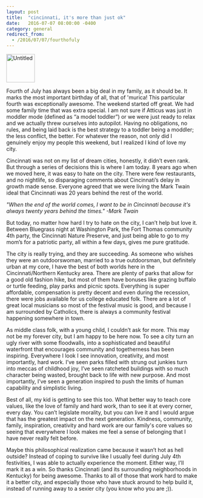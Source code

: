 ```yaml
---
layout: post
title:  "cincinnati, it's more than just ok"
date:   2016-07-07 08:00:00 -0400
category: general
redirect_from:
  - /2016/07/07/fourthofuly
---
```


<a data-flickr-embed="true"  href="https://www.flickr.com/photos/crimsonrhoads/27870284970/in/datetaken/" title="Untitled"><img src="https://c3.staticflickr.com/8/7364/27870284970_8cf7432221_s.jpg" width="75" height="75" alt="Untitled"></a><script async src="//embedr.flickr.com/assets/client-code.js" charset="utf-8"></script>

Fourth of July has always been a big deal in my family, as it should be. It marks the most important birthday of all, that of 'murica! This particular fourth was exceptionally awesome. The weekend started off great. We had some family time that was extra special. I am not sure if Atticus was just in moddler mode (defined as “a model toddler”) or we were just ready to relax and we actually threw ourselves into autopilot. Having no obligations, no rules, and being laid back is the best strategy to a toddler being a moddler; the less conflict, the better. For whatever the reason, not only did I genuinely enjoy my people this weekend, but I realized I kind of love my city.

Cincinnati was not on my list of dream cities, honestly, it didn’t even rank. But through a series of decisions this is where I am today. 8 years ago when we moved here, it was easy to hate on the city. There were few restaurants, and no nightlife, so disparaging comments about Cincinnati’s delay in growth made sense. Everyone agreed that we were living the Mark Twain ideal that Cincinnati was 20 years behind the rest of the world.

*"When the end of the world comes, I want to be in Cincinnati because it's always twenty years behind the times." -Mark Twain*

But today, no matter how hard I try to hate on the city, I can’t help but love it. Between Bluegrass night at Washington Park, the Fort Thomas community 4th party, the Cincinnati Nature Preserve, and just being able to go to my mom’s for a patriotic party, all within a few days, gives me pure gratitude.

The city is really trying, and they are succeeding. As someone who wishes they were an outdoorswoman, married to a true outdoorsman, but definitely urban at my core, I have the best of both worlds here in the Cincinnati/Northern Kentucky area. There are plenty of parks that allow for a good old fashion hike, but most of them have bonuses like grazing buffalo or turtle feeding, play parks and picnic spots. Everything is super affordable, compensation is pretty decent and even during the recession, there were jobs available for us college educated folk. There are a lot of great local musicians so most of the festival music is good, and because I am surrounded by Catholics, there is always a community festival happening somewhere in town.

As middle class folk, with a young child, I couldn’t ask for more. This may not be my forever city, but I am happy to be here now. To see a city turn an ugly river with some floodwalls, into a sophisticated and beautiful waterfront that encourages community and togetherness has been inspiring. Everywhere I look I see innovation, creativity, and most importantly, hard work. I’ve seen parks filled with strung out junkies turn into meccas of childhood joy, I’ve seen ratcheted buildings with so much character being wasted, brought back to life with new purpose. And most importantly, I’ve seen a generation inspired to push the limits of human capability and simplistic living.

Best of all, my kid is getting to see this too. What better way to teach core values, like the love of family and hard work, than to see it at every corner, every day. You can’t legislate morality, but you can live it and I would argue that has the greatest impact on the next generation. Kindness, community, family, inspiration, creativity and hard work are our family's core values so seeing that everywhere I look makes me feel a sense of belonging that I have never really felt before.

Maybe this philosophical realization came because it wasn’t hot as hell outside? Instead of coping to survive like I usually feel during July 4th festivities, I was able to actually experience the moment.  Either way, I’ll mark it as a win. So thanks Cincinnati (and its surrounding neighborhoods in Kentucky) for being awesome. Thanks to all of those that work hard to make it a better city, and especially those who have stuck around to help build it, instead of running away to a sexier city (you know who you are ;)).


